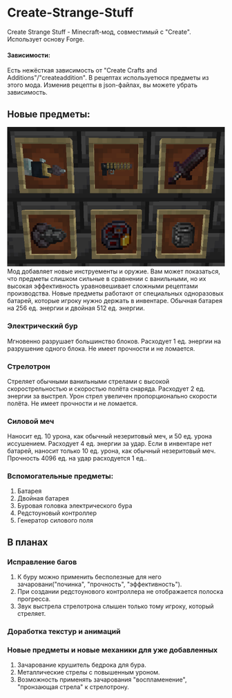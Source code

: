 # Create-Strange-Stuff
Create Strange Stuff - Minecraft-мод, совместимый с "Create". Использует основу Forge.
#### Зависимости:
Есть нежёсткая зависимость от "Create Crafts and Additions"/"createaddition". В рецептах используетюся предметы
из этого мода. Изменив рецепты в json-файлах, вы можете убрать зависимость.
## Новые предметы:
<img width="876" alt="items" src="https://github.com/ChancellorIkseew/Create-Strange-Stuff/blob/main/dev/items.png">
Мод добавляет новые инструементы и оружие. Вам может показаться, что предметы слишком сильные в сравнении с
ванильными, но их высокая эффективность уравновешивает сложными рецептами производства. Новые предметы
работают от специальных одноразовых батарей, которые игроку нужно держать в инвентаре. Обычная батарея на 256
ед. энергии и двойная 512 ед. энергии.

### Электрический бур
Мгновенно разрушает большинство блоков. Расходует 1 ед. энергии на разрушение одного блока. Не имеет прочности
и не ломается. 
### Стрелотрон
Стреляет обычными ванильными стрелами с высокой скорострельностью и скоростью полёта снаряда. Расходует 2 ед.
энергии за выстрел. Урон стрел увеличен пропорционально скорости полёта. Не имеет прочности и не ломается.
### Силовой меч
Наносит ед. 10 урона, как обычный незеритовый меч, и 50 ед. урона иссушением. Расходует 4 ед. энергии за удар.
Если в инвентаре нет батарей, наносит только 10 ед. урона, как обычный незеритовый меч. Прочность 4096 ед. на
удар расходуется 1 ед..
### Вспомогательные предметы:
1) Батарея
2) Двойная батарея
3) Буровая головка электрического бура
4) Редстоуновый контроллер
5) Генератор силового поля

## В планах
### Исправление багов
1) К буру можно применить бесполезные для него зачаровани("починка", "прочность", "эффективность").
2) При создании редстоунового контроллера не отображается полоска прогресса.
3) Звук выстрела стрелотрона слышен только тому игроку, который стреляет.
### Доработка текстур и анимаций
### Новые предметы и новые механики для уже добавленных
1) Зачарование крушитель бедрока для бура.
2) Металлические стрелы с повышенным уроном.
3) Возможность применять зачарования "воспламенение", "пронзающая стрела" к стрелотрону.